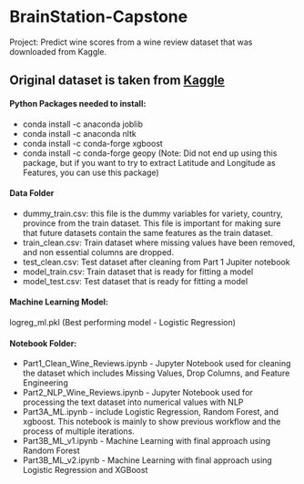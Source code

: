 # BrainStation-Capstone

Project: Predict wine scores from a wine review dataset that was downloaded from Kaggle. 


Original dataset is taken from [Kaggle](https://www.kaggle.com/zynicide/wine-reviews)
---------------------------------------------------------

#### Python Packages needed to install: 
- conda install -c anaconda joblib
- conda install -c anaconda nltk
- conda install -c conda-forge xgboost
- conda install -c conda-forge geopy (Note: Did not end up using this package, but if you want to try to extract Latitude and Longitude as Features, you can use this package)

#### Data Folder 
- dummy_train.csv: this file is the dummy variables for variety, country, province from the train dataset. This file is important for making sure that future datasets contain the same features as the train dataset.
- train_clean.csv: Train dataset where missing values have been removed, and non essential columns are dropped.
- test_clean.csv: Test dataset after cleaning from Part 1 Jupiter notebook
- model_train.csv: Train dataset that is ready for fitting a model
- model_test.csv: Test dataset that is ready for fitting a model

#### Machine Learning Model:
logreg_ml.pkl (Best performing model - Logistic Regression)

#### Notebook Folder:
- Part1_Clean_Wine_Reviews.ipynb - Jupyter Notebook used for cleaning the dataset which includes Missing Values, Drop Columns, and Feature Engineering
- Part2_NLP_Wine_Reviews.ipynb - Jupyter Notebook used for processing the text dataset into numerical values with NLP
- Part3A_ML.ipynb - include Logistic Regression, Random Forest, and xgboost. This notebook is mainly to show previous workflow and the process of multiple iterations.
- Part3B_ML_v1.ipynb - Machine Learning with final approach using Random Forest
- Part3B_ML_v2.ipynb - Machine Learning with final approach using Logistic Regression and XGBoost
